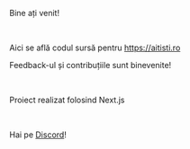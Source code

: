 Bine ați venit!

<br/>

Aici se află codul sursă pentru https://aitisti.ro

Feedback-ul și contribuțiile sunt binevenite!

<br/>

Proiect realizat folosind Next.js

<br/>

Hai pe [Discord](https://discord.gg/Fh7vPYY7Gt)! 

